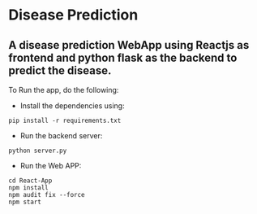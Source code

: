 # Disease Prediction

## A disease prediction WebApp using Reactjs as frontend and python flask as the backend to predict the disease.

To Run the app, do the following:
- Install the dependencies using:
```
pip install -r requirements.txt
```
- Run the backend server:
```
python server.py
```
- Run the Web APP:
```
cd React-App
npm install
npm audit fix --force
npm start
```

